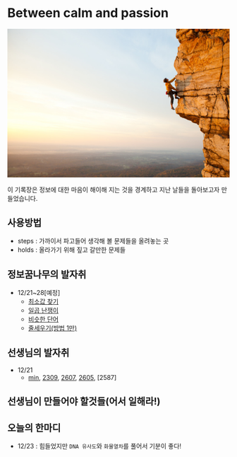 # Between calm and passion

![가까이서 보면 길](climb.jpg)

이 기록장은 정보에 대한 마음이 해이해 지는 것을 경계하고 지난 날들을 돌아보고자 만들었습니다.

## 사용방법
 * steps : 가까이서 파고들어 생각해 볼 문제들을 올려놓는 곳
 * holds : 올라가기 위해 짚고 갈만한 문제들

## 정보꿈나무의 발자취
 * 12/21~28[예정]
   * [최소값 찾기][min]
   * [일곱 난쟁이][2309]
   * [비슷한 단어][2607]
   * [줄세우기(방법 1만)][2605]

## 선생님의 발자취
 * 12/21
   * [min], [2309], [2607], [2605], [2587]


## 선생님이 만들어야 할것들(어서 일해라!)

## 오늘의 한마디
 * 12/23 : 힘들었지만 `DNA 유사도`와 `화물열차`를 풀어서 기분이 좋다!



[//]: # (Reference)
[min]: steps/최소값찾기.md
[2309]: holds/2309.md
[2607]: holds/2607.md
[2605]: holds/2605.md




